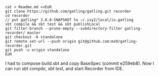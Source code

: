 
```
cat > Readme.md <<EoR
git clone https://github.com/gatling/gatling.git recorder
cd recorder
// put gatling* 3.0.0-SNAPSHOT to ~/.ivy2/local/io.gatling
sbt compile && sbt test && sbt publishLocal
git filter-branch --prune-empty --subdirectory-filter gatling-recorder/ master
git checkout -b standalone
git remote set-url --push origin git@github.com:mz0/gatling-recorder.git
git push -u origin standalone
EoR
```

I had to compose build.sbt and copy BaseSpec (commit e259eb8). 
Now I can run _sbt compile_, _sbt test_, and start Recorder from IDE.

